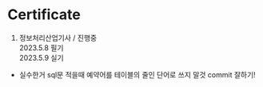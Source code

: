 # Certificate
  
1) 정보처리산업기사 / 진행중  
  2023.5.8 필기  
  2023.5.9 실기   
  - 실수한거 
       sql문 적을때 예약어를 테이블의 줄인 단어로 쓰지 말것
       commit 잘하기!
